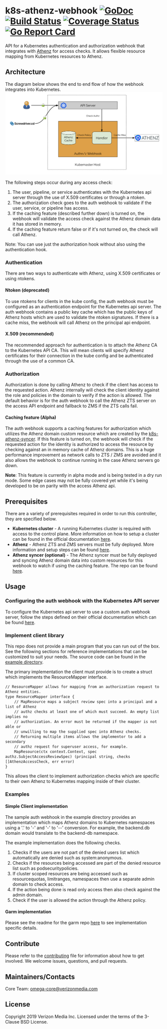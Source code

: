 # k8s-athenz-webhook [![GoDoc](https://godoc.org/github.com/yahoo/k8s-athenz-webhook?status.svg)](https://godoc.org/github.com/yahoo/k8s-athenz-webhook) [![Build Status](https://travis-ci.org/yahoo/k8s-athenz-webhook.svg?branch=master)](https://travis-ci.org/yahoo/k8s-athenz-webhook) [![Coverage Status](https://coveralls.io/repos/github/yahoo/k8s-athenz-webhook/badge.svg?branch=master)](https://coveralls.io/github/yahoo/k8s-athenz-webhook?branch=master) [![Go Report Card](https://goreportcard.com/badge/github.com/yahoo/k8s-athenz-webhook)](https://goreportcard.com/report/github.com/yahoo/k8s-athenz-webhook)

API for a Kubernetes authentication and authorization webhook that integrates with
[Athenz](https://github.com/yahoo/athenz) for access checks. It allows flexible
resource mapping from Kubernetes resources to Athenz.

## Architecture
The diagram below shows the end to end flow of how the webhook integrates into
Kubernetes.
![Screenshot](docs/images/architecture.png)

The following steps occur during any access check:
1. The user, pipeline, or service authenticates with the Kubernetes api server
through the use of X.509 certificates or through a ntoken.
2. The authorization check goes to the auth webhook to validate if the user,
service, or pipeline has access.
3. If the caching feature (described further down) is turned on, the webhook
will validate the access check against the Athenz domain data it has stored
in memory.
4. If the caching feature return false or if it's not turned on, the check will
call Athenz.

Note: You can use just the authorization hook without also using the authentication
hook.

### Authentication
There are two ways to authenticate with Athenz, using X.509 certificates or
using ntokens.

#### Ntoken (deprecated)
To use ntokens for clients in the kube config, the auth webhook must be configured
as an authentication endpoint for the Kubernetes api server. The auth webhook
contains a public key cache which has the public keys of Athenz hosts which are
used to validate the ntoken signatures. If there is a cache miss, the webhook will
call Athenz on the principal api endpoint.

#### X.509 (recommended)
The recommended approach for authentication is to attach the Athenz CA to the 
Kubernetes API CA. This will mean clients will specify Athenz certificates for
their connection in the kube config and be authenticated through the use of a
common CA.

### Authorization
Authorization is done by calling Athenz to check if the client has access to the
requested action. Athenz internally will check the client identity against the
role and policies in the domain to verify if the action is allowed. The default
behavior is for the auth webhook to call the Athenz ZTS server on the access
API endpoint and fallback to ZMS if the ZTS calls fail.

#### Caching feature (Alpha)
The auth webhook supports a caching features for authorization which utilizes the
Athenz domain custom resource which are created by the [k8s-athenz-syncer](https://github.com/yahoo/k8s-athenz-syncer).
If this feature is turned on, the webhook will check if the requested action for
the identity is authorized to access the resource by checking against an in memory
cache of Athenz domains. This is a huge performance improvement as network calls
to ZTS / ZMS are avoided and it also allows the webhook to continue running in the
case Athenz servers go down.

**Note**: This feature is currently in alpha mode and is being tested in a dry
run mode. Some edge cases may not be fully covered yet while it's being developed
to be on parity with the access Athenz api.

## Prerequisites
There are a variety of prerequisites required in order to run this controller, they
are specified below.
- **Kubernetes cluster** - A running Kubernetes cluster is required with access to
the control plane. More information on how to setup a cluster can be found in the
official documentation [here](https://kubernetes.io/docs/setup/).
- **Athenz** - Athenz ZTS and ZMS servers must be fully deployed. More information
and setup steps can be found [here](http://www.athenz.io/).
- **Athenz syncer (optional)** - The Athenz syncer must be fully deployed and syncing
Athenz domain data into custom resources for this webhook to watch if using the 
caching feature. The repo can be found [here](https://github.com/yahoo/k8s-athenz-syncer).

## Usage

### Configuring the auth webhook with the Kubernetes API server
To configure the Kubernetes api server to use a custom auth webhook server, follow
the steps defined on their official documentation which can be found
[here](https://kubernetes.io/docs/reference/access-authn-authz/webhook/).

### Implement client library
This repo does not provide a main program that you can run out of the box. See
the following sections for reference implementations that can be customized to
suit your needs. The source code can be found in the [example directory](example).

The primary implementation the client must provide is to create a struct which
implements the ResourceMapper interface.

```
// ResourceMapper allows for mapping from an authorization request to Athenz entities.
type ResourceMapper interface {
	// MapResource maps a subject review spec into a principal and a list of Athenz
	// authz checks at least one of which must succeed. An empty list implies no
	// authorization. An error must be returned if the mapper is not able or
	// unwilling to map the supplied spec into Athenz checks.
	// Returning multiple items allows the implementor to add a secondary
	// authz request for superuser access, for example.
	MapResource(ctx context.Context, spec authz.SubjectAccessReviewSpec) (principal string, checks []AthenzAccessCheck, err error)
}
```

This allows the client to implement authorization checks which are specific to 
their own Athenz to Kubernetes mapping inside of their cluster.

### Examples

#### Simple Client implementation
The sample auth webhook in the example directory provides an implementation
which maps Athenz domains to Kubernetes namespaces using a '.' to '-' and '-'
to '--' conversion. For example, the backend.db domain would translate to the
backend-db namespace.

The example implementation does the following checks.
1. Checks if the users are not part of the denied users list which automatically
are denied such as system:anonymous.
2. Checks if the resources being accessed are part of the denied resource list
such as podsecuritypolicies.
3. If cluster scoped resources are being accessed such as resourcequotas, limitranges,
namespaces then use a separate admin domain to check access.
4. If the action being done is read only access then also check against the admin
domain.
5. Check if the user is allowed the action through the Athenz policy. 

#### Garm implementation
Please see the readme for the garm repo [here](https://github.com/yahoojapan/garm)
to see implementation specific details.

## Contribute

Please refer to the [contributing](Contributing.md) file for information about how to get involved. We welcome issues, questions, and pull requests.

## Maintainers/Contacts
Core Team: omega-core@verizonmedia.com

## License
Copyright 2019 Verizon Media Inc. Licensed under the terms of the 3-Clause BSD License.
